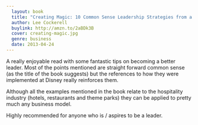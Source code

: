```yaml
---
  layout: book
  title: "Creating Magic: 10 Common Sense Leadership Strategies from a Life at Disney"
  author: Lee Cockerell
  buylink: http://amzn.to/2aBDk3B
  cover: creating-magic.jpg
  genre: business
  date: 2013-04-24
---
```


A really enjoyable read with some fantastic tips on becoming a better leader. Most of the points mentioned are straight forward common sense (as the title of the book suggests) but the references to how they were implemented at Disney really reinforces them.

Although all the examples mentioned in the book relate to the hospitality industry (hotels, restaurants and theme parks) they can be applied to pretty much any business model.

Highly recommended for anyone who is / aspires to be a leader.

